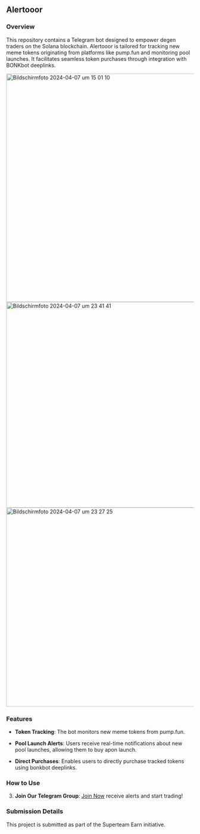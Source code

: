 ## Alertooor

### Overview
This repository contains a Telegram bot designed to empower degen traders on the Solana blockchain. Alertooor is tailored for tracking new meme tokens originating from platforms like pump.fun and monitoring pool launches. It facilitates seamless token purchases through integration with BONKbot deeplinks.

<img width="613" alt="Bildschirmfoto 2024-04-07 um 15 01 10" src="https://github.com/nauriculus/BONKbot-Degen-Tracker/assets/24634581/5778e7a6-de62-4d1d-af16-04379b73ca25">
<img width="552" alt="Bildschirmfoto 2024-04-07 um 23 41 41" src="https://github.com/nauriculus/BONKbot-Degen-Tracker/assets/24634581/81594a01-72a0-480e-bb82-493daaaaddd5">
<img width="534" alt="Bildschirmfoto 2024-04-07 um 23 27 25" src="https://github.com/nauriculus/BONKbot-Degen-Tracker/assets/24634581/83b109cb-8026-4f14-a056-58c1776d1aff">


### Features
- **Token Tracking**: The bot monitors new meme tokens from pump.fun.
  
- **Pool Launch Alerts**: Users receive real-time notifications about new pool launches, allowing them to buy apon launch.

- **Direct Purchases**: Enables users to directly purchase tracked tokens using bonkbot deeplinks.

### How to Use
3. **Join Our Telegram Group**: [Join Now](https://t.me/+OaU4twtvvAI3NzI6) receive alerts and start trading!
   
### Submission Details
This project is submitted as part of the Superteam Earn initiative.
